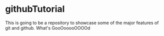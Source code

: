 # githubTutorial
This is going to be a repository to
showcase some of the major features 
of git and github. 
What's GooOooooOOOOd

